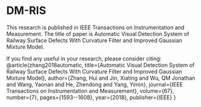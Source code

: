 # DM-RIS

This research is published in IEEE Transactions on Instrumentation and Measurement. The title of paper is Automatic Visual Detection System of Railway Surface Defects With Curvature Filter and Improved Gaussian Mixture Model. 

If you find any useful in your research, please consider citing:
@article{zhang2018automatic,
title={Automatic Visual Detection System of Railway Surface Defects With Curvature Filter and Improved Gaussian Mixture Model},
author={Zhang, Hui and Jin, Xiating and Wu, QM Jonathan and Wang, Yaonan and He, Zhendong and Yang, Yimin},
journal={IEEE Transactions on Instrumentation and Measurement},
volume={67},
number={7},
pages={1593--1608},
year={2018},
publisher={IEEE}
}
